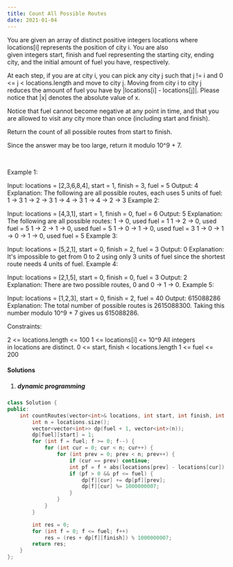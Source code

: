 ```yaml
---
title: Count All Possible Routes
date: 2021-01-04
---
```

You are given an array of distinct positive integers locations where locations[i] represents the position of city i. You are also given integers start, finish and fuel representing the starting city, ending city, and the initial amount of fuel you have, respectively.

At each step, if you are at city i, you can pick any city j such that j != i and 0 <= j < locations.length and move to city j. Moving from city i to city j reduces the amount of fuel you have by |locations[i] - locations[j]|. Please notice that |x| denotes the absolute value of x.

Notice that fuel cannot become negative at any point in time, and that you are allowed to visit any city more than once (including start and finish).

Return the count of all possible routes from start to finish.

Since the answer may be too large, return it modulo 10^9 + 7.

 

Example 1:

Input: locations = [2,3,6,8,4], start = 1, finish = 3, fuel = 5
Output: 4
Explanation: The following are all possible routes, each uses 5 units of fuel:
1 -> 3
1 -> 2 -> 3
1 -> 4 -> 3
1 -> 4 -> 2 -> 3
Example 2:

Input: locations = [4,3,1], start = 1, finish = 0, fuel = 6
Output: 5
Explanation: The following are all possible routes:
1 -> 0, used fuel = 1
1 -> 2 -> 0, used fuel = 5
1 -> 2 -> 1 -> 0, used fuel = 5
1 -> 0 -> 1 -> 0, used fuel = 3
1 -> 0 -> 1 -> 0 -> 1 -> 0, used fuel = 5
Example 3:

Input: locations = [5,2,1], start = 0, finish = 2, fuel = 3
Output: 0
Explanation: It's impossible to get from 0 to 2 using only 3 units of fuel since the shortest route needs 4 units of fuel.
Example 4:

Input: locations = [2,1,5], start = 0, finish = 0, fuel = 3
Output: 2
Explanation: There are two possible routes, 0 and 0 -> 1 -> 0.
Example 5:

Input: locations = [1,2,3], start = 0, finish = 2, fuel = 40
Output: 615088286
Explanation: The total number of possible routes is 2615088300. Taking this number modulo 10^9 + 7 gives us 615088286.
 

Constraints:

2 <= locations.length <= 100
1 <= locations[i] <= 10^9
All integers in locations are distinct.
0 <= start, finish < locations.length
1 <= fuel <= 200


#### Solutions

1. ##### dynamic programming

```cpp
class Solution {
public:
    int countRoutes(vector<int>& locations, int start, int finish, int fuel) {
        int n = locations.size();
        vector<vector<int>> dp(fuel + 1, vector<int>(n));
        dp[fuel][start] = 1;
        for (int f = fuel; f >= 0; f--) {
            for (int cur = 0; cur < n; cur++) {
                for (int prev = 0; prev < n; prev++) {
                    if (cur == prev) continue;
                    int pf = f + abs(locations[prev] - locations[cur]);
                    if (pf > 0 && pf <= fuel) {
                        dp[f][cur] += dp[pf][prev];
                        dp[f][cur] %= 1000000007;
                    }
                }
            }
        }

        int res = 0;
        for (int f = 0; f <= fuel; f++)
            res = (res + dp[f][finish]) % 1000000007;
        return res;
    }
};
```